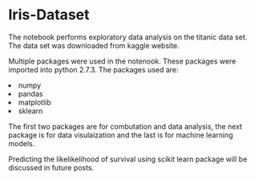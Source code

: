 # Iris-Dataset

The notebook performs exploratory data analysis on the titanic data set. The data set was downloaded from kaggle website.

Multiple packages were used in the notenook. These packages were imported into python 2.7.3. The packages used are:

<li>numpy
<li>pandas
<li>matplotlib
<li>sklearn

The first two packages are for combutation and data analysis, the next package is for data visulaization and the last is for machine learning models.

Predicting the likelikelihood of survival using scikit learn package will be discussed in future posts.
